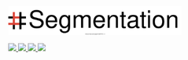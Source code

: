 
<p align="left">
  <img src=assets/logo.svg alt="logo" width="70%" />
</p>

<a href="#">
  <img src="https://img.shields.io/badge/python-3.6-f0f0f0"/>
</a>

<a href="#">
  <img src="https://img.shields.io/badge/cuda-10.2-f0f0f0"/>
</a>

<a href="#">
    <img src="https://img.shields.io/badge/code style- black | flake8 | isort -f0f0f0" />
</a>

<a href="#">
  <img src="https://img.shields.io/badge/lisence-MIT-f0f0f0" />
</a>

<br>
